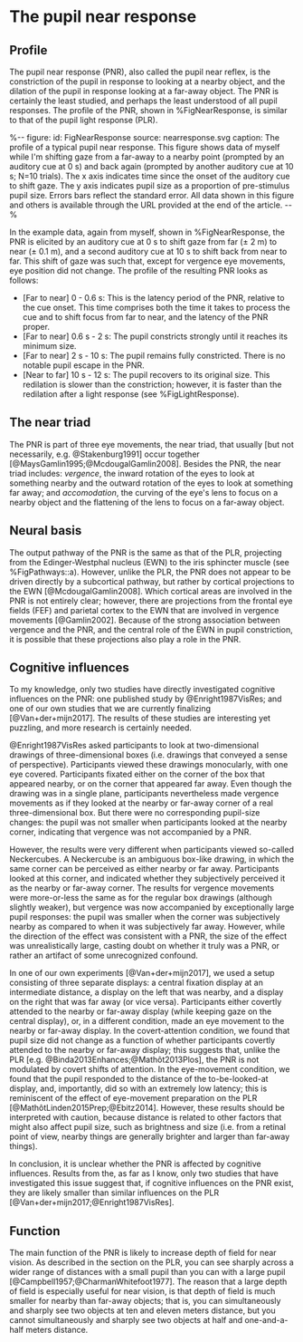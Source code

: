 # The pupil near response


## Profile

The pupil near response (PNR), also called the pupil near reflex, is the constriction of the pupil in response to looking at a nearby object, and the dilation of the pupil in response looking at a far-away object. The PNR is certainly the least studied, and perhaps the least understood of all pupil responses. The profile of the PNR, shown in %FigNearResponse, is similar to that of the pupil light response (PLR).


%--
figure:
  id: FigNearResponse
  source: nearresponse.svg
  caption: The profile of a typical pupil near response. This figure shows data of myself while I'm shifting gaze from a far-away to a nearby point (prompted by an auditory cue at 0 s) and back again (prompted by another auditory cue at 10 s; N=10 trials). The x axis indicates time since the onset of the auditory cue to shift gaze. The y axis indicates pupil size as a proportion of pre-stimulus pupil size. Errors bars reflect the standard error. All data shown in this figure and others is available through the URL provided at the end of the article.
--%


In the example data, again from myself, shown in %FigNearResponse, the PNR is elicited by an auditory cue at 0 s to shift gaze from far (± 2 m) to near (± 0.1 m), and a second auditory cue at 10 s to shift back from near to far. This shift of gaze was such that, except for vergence eye movements, eye position did not change. The profile of the resulting PNR looks as follows:

- [Far to near] 0 - 0.6 s: This is the latency period of the PNR, relative to the cue onset. This time comprises both the time it takes to process the cue and to shift focus from far to near, and the latency of the PNR proper.
- [Far to near] 0.6 s - 2 s: The pupil constricts strongly until it reaches its minimum size.
- [Far to near] 2 s - 10 s: The pupil remains fully constricted. There is no notable pupil escape in the PNR.
- [Near to far] 10 s - 12 s: The pupil recovers to its original size. This redilation is slower than the constriction; however, it is faster than the redilation after a light response (see %FigLightResponse).


## The near triad

The PNR is part of three eye movements, the near triad, that usually [but not necessarily, e.g. @Stakenburg1991] occur together [@MaysGamlin1995;@McdougalGamlin2008]. Besides the PNR, the near triad includes: *vergence*, the inward rotation of the eyes to look at something nearby and the outward rotation of the eyes to look at something far away; and *accomodation*, the curving of the eye's lens to focus on a nearby object and the flattening of the lens to focus on a far-away object.


## Neural basis

The output pathway of the PNR is the same as that of the PLR, projecting from the Edinger-Westphal nucleus (EWN) to the iris sphincter muscle (see %FigPathways::a). However, unlike the PLR, the PNR does not appear to be driven directly by a subcortical pathway, but rather by cortical projections to the EWN [@McdougalGamlin2008]. Which cortical areas are involved in the PNR is not entirely clear; however, there are projections from the frontal eye fields (FEF) and parietal cortex to the EWN that are involved in vergence movements [@Gamlin2002]. Because of the strong association between vergence and the PNR, and the central role of the EWN in pupil constriction, it is possible that these projections also play a role in the PNR.


## Cognitive influences

To my knowledge, only two studies have directly investigated cognitive influences on the PNR: one published study by @Enright1987VisRes; and one of our own studies that we are currently finalizing [@Van+der+mijn2017]. The results of these studies are interesting yet puzzling, and more research is certainly needed.

@Enright1987VisRes asked participants to look at two-dimensional drawings of three-dimensional boxes (i.e. drawings that conveyed a sense of perspective). Participants viewed these drawings monocularly, with one eye covered. Participants fixated either on the corner of the box that appeared nearby, or on the corner that appeared far away. Even though the drawing was in a single plane, participants nevertheless made vergence movements as if they looked at the nearby or far-away corner of a real three-dimensional box. But there were no corresponding pupil-size changes: the pupil was not smaller when participants looked at the nearby corner, indicating that vergence was not accompanied by a PNR.

However, the results were very different when participants viewed so-called Neckercubes. A Neckercube is an ambiguous box-like drawing, in which the same corner can be perceived as either nearby or far away. Participants looked at this corner, and indicated whether they subjectively perceived it as the nearby or far-away corner. The results for vergence movements were more-or-less the same as for the regular box drawings (although slightly weaker), but vergence was now accompanied by exceptionally large pupil responses: the pupil was smaller when the corner was subjectively nearby as compared to when it was subjectively far away. However, while the direction of the effect was consistent with a PNR, the size of the effect was unrealistically large, casting doubt on whether it truly was a PNR, or rather an artifact of some unrecognized confound.

In one of our own experiments [@Van+der+mijn2017], we used a setup consisting of three separate displays: a central fixation display at an intermediate distance, a display on the left that was nearby, and a display on the right that was far away (or vice versa). Participants either covertly attended to the nearby or far-away display (while keeping gaze on the central display), or, in a different condition, made an eye movement to the nearby or far-away display. In the covert-attention condition, we found that pupil size did not change as a function of whether participants covertly attended to the nearby or far-away display; this suggests that, unlike the PLR [e.g. @Binda2013Enhances;@Mathôt2013Plos], the PNR is not modulated by covert shifts of attention. In the eye-movement condition, we found that the pupil responded to the distance of the to-be-looked-at display, and, importantly, did so with an extremely low latency; this is reminiscent of the effect of eye-movement preparation on the PLR [@MathôtLinden2015Prep;@Ebitz2014]. However, these results should be interpreted with caution, because distance is related to other factors that might also affect pupil size, such as brightness and size (i.e. from a retinal point of view, nearby things are generally brighter and larger than far-away things).

In conclusion, it is unclear whether the PNR is affected by cognitive influences. Results from the, as far as I know, only two studies that have investigated this issue suggest that, if cognitive influences on the PNR exist, they are likely smaller than similar influences on the PLR [@Van+der+mijn2017;@Enright1987VisRes].


## Function

The main function of the PNR is likely to increase depth of field for near vision. As described in the section on the PLR, you can see sharply across a wider range of distances with a small pupil than you can with a large pupil [@Campbell1957;@CharmanWhitefoot1977]. The reason that a large depth of field is especially useful for near vision, is that depth of field is much smaller for nearby than far-away objects; that is, you can simultaneously and sharply see two objects at ten and eleven meters distance, but you cannot simultaneously and sharply see two objects at half and one-and-a-half meters distance.
